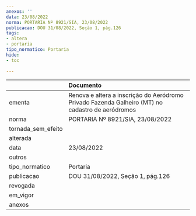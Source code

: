 ```yaml
---
anexos: ''
data: 23/08/2022
norma: PORTARIA Nº 8921/SIA, 23/08/2022
publicacao: DOU 31/08/2022, Seção 1, pág.126
tags:
- altera
- portaria
tipo_normatico: Portaria
hide: 
- toc 
 
---
```


|                    | Documento                                                                                        |
|:-------------------|:-------------------------------------------------------------------------------------------------|
| ementa             | Renova e altera a inscrição do Aeródromo Privado Fazenda Galheiro (MT) no cadastro de aeródromos |
| norma              | PORTARIA Nº 8921/SIA, 23/08/2022                                                                 |
| tornada_sem_efeito |                                                                                                  |
| alterada           |                                                                                                  |
| data               | 23/08/2022                                                                                       |
| outros             |                                                                                                  |
| tipo_normatico     | Portaria                                                                                         |
| publicacao         | DOU 31/08/2022, Seção 1, pág.126                                                                 |
| revogada           |                                                                                                  |
| em_vigor           |                                                                                                  |
| anexos             |                                                                                                  |